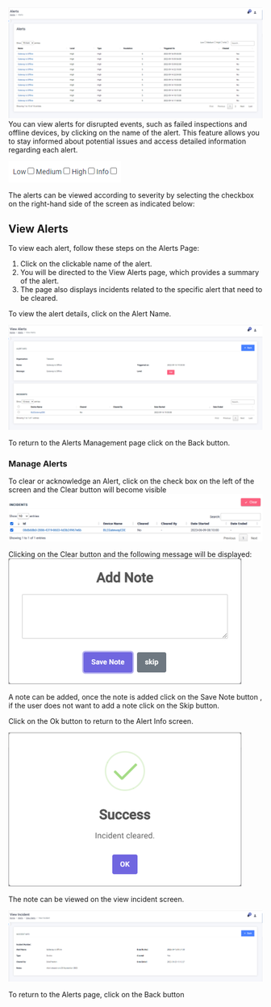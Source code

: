 ![Alt text](../assets/images/alerts/Traxsense-Alerts.png)
You can view alerts for disrupted events, such as failed inspections and offline devices, by clicking on the name of the alert. This feature allows you to stay informed about potential issues and access detailed information regarding each alert.

![Alt text](../assets/images/alerts/Traxsense-Alerts-Severity-Filters.png)

The alerts can be viewed according to severity by selecting the checkbox on the right-hand side of the screen as indicated below:

## View Alerts

To view each alert, follow these steps on the Alerts Page:

1. Click on the clickable name of the alert.
2. You will be directed to the View Alerts page, which provides a summary of the alert.
3. The page also displays incidents related to the specific alert that need to be cleared.

To view the alert details, click on the Alert Name.

![Alt text](../assets/images/alerts/Traxsense-Alerts-View-Alert.png)

To return to the Alerts Management page click on the Back button.

### Manage Alerts

To clear or acknowledge an Alert, click on the check box on the left of the screen and the Clear button will become visible
![Alt text](../assets/images/alerts/Alert_Selected.png)

Clicking on the Clear button and the following message will be displayed:
![Alt text](../assets/images/alerts/Traxsense-Alerts-Add-Notes.png)

A note can be added, once the note is added click on the Save Note button , if the user does not want to add a note click on the Skip button.

Click on the Ok button to return to the Alert Info screen.

![Alt text](../assets/images/alerts/Traxsense-Alerts-Cleared-Incident-Message.png)

The note can be viewed on the view incident screen.

![Alt text](../assets/images/alerts/Traxsense-Alerts-View-Cleared-Incident.png)

To return to the Alerts page, click on the Back button

